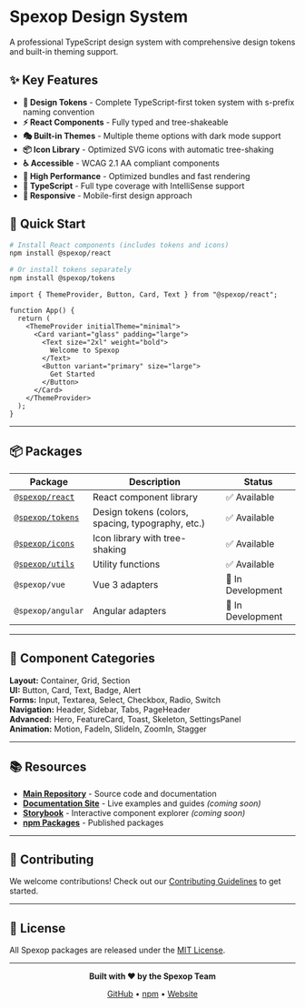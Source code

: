 # Spexop Design System

A professional TypeScript design system with comprehensive design tokens and built-in theming support.

## ✨ Key Features

- **🎨 Design Tokens** - Complete TypeScript-first token system with s-prefix naming convention
- **⚡ React Components** - Fully typed and tree-shakeable
- **🎭 Built-in Themes** - Multiple theme options with dark mode support
- **📦 Icon Library** - Optimized SVG icons with automatic tree-shaking
- **♿ Accessible** - WCAG 2.1 AA compliant components
- **🚀 High Performance** - Optimized bundles and fast rendering
- **💯 TypeScript** - Full type coverage with IntelliSense support
- **📱 Responsive** - Mobile-first design approach

## 🚀 Quick Start

```bash
# Install React components (includes tokens and icons)
npm install @spexop/react

# Or install tokens separately
npm install @spexop/tokens
```

```tsx
import { ThemeProvider, Button, Card, Text } from "@spexop/react";

function App() {
  return (
    <ThemeProvider initialTheme="minimal">
      <Card variant="glass" padding="large">
        <Text size="2xl" weight="bold">
          Welcome to Spexop
        </Text>
        <Button variant="primary" size="large">
          Get Started
        </Button>
      </Card>
    </ThemeProvider>
  );
}
```

---

## 📦 Packages

| Package | Description | Status |
|---------|-------------|--------|
| [`@spexop/react`](https://github.com/spexop-ui/design-system/tree/main/packages/react) | React component library | ✅ Available |
| [`@spexop/tokens`](https://github.com/spexop-ui/design-system/tree/main/packages/tokens) | Design tokens (colors, spacing, typography, etc.) | ✅ Available |
| [`@spexop/icons`](https://github.com/spexop-ui/design-system/tree/main/packages/icons) | Icon library with tree-shaking | ✅ Available |
| [`@spexop/utils`](https://github.com/spexop-ui/design-system/tree/main/packages/utils) | Utility functions | ✅ Available |
| `@spexop/vue` | Vue 3 adapters | 🚧 In Development |
| `@spexop/angular` | Angular adapters | 🚧 In Development |

---

## 🎨 Component Categories

**Layout:** Container, Grid, Section  
**UI:** Button, Card, Text, Badge, Alert  
**Forms:** Input, Textarea, Select, Checkbox, Radio, Switch  
**Navigation:** Header, Sidebar, Tabs, PageHeader  
**Advanced:** Hero, FeatureCard, Toast, Skeleton, SettingsPanel  
**Animation:** Motion, FadeIn, SlideIn, ZoomIn, Stagger

---

## 📚 Resources

- **[Main Repository](https://github.com/spexop-ui/design-system)** - Source code and documentation
- **[Documentation Site](https://spexop.design)** - Live examples and guides *(coming soon)*
- **[Storybook](https://storybook.spexop.design)** - Interactive component explorer *(coming soon)*
- **[npm Packages](https://www.npmjs.com/org/spexop)** - Published packages

---

## 🤝 Contributing

We welcome contributions! Check out our [Contributing Guidelines](https://github.com/spexop-ui/design-system/blob/main/CONTRIBUTING.md) to get started.

---

## 📄 License

All Spexop packages are released under the [MIT License](https://github.com/spexop-ui/design-system/blob/main/LICENSE).

---

<div align="center">

**Built with ❤️ by the Spexop Team**

[GitHub](https://github.com/spexop-ui) • [npm](https://www.npmjs.com/org/spexop) • [Website](https://spexop.com)

</div>
